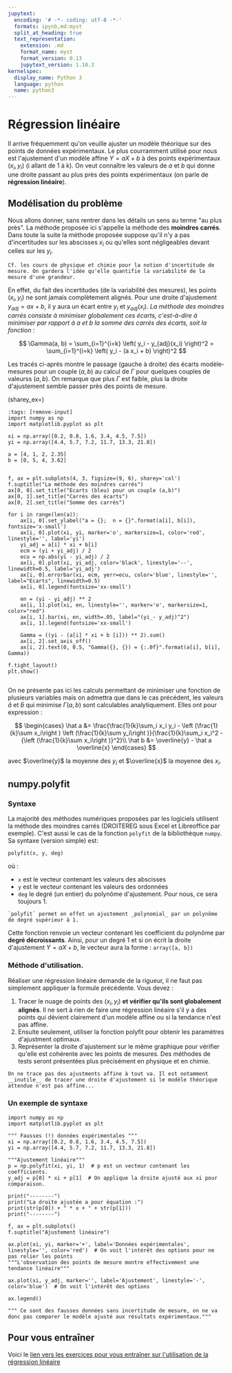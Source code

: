 ```yaml
---
jupytext:
  encoding: '# -*- coding: utf-8 -*-'
  formats: ipynb,md:myst
  split_at_heading: true
  text_representation:
    extension: .md
    format_name: myst
    format_version: 0.13
    jupytext_version: 1.10.3
kernelspec:
  display_name: Python 3
  language: python
  name: python3
---
```


# Régression linéaire

Il arrive fréquemment qu'on veuille ajuster un modèle théorique sur des points de données expérimentaux. Le plus courramment utilisé pour nous est l'ajustement d'un modèle affine $Y = aX + b$ à des points expérimentaux $(x_i, y_i)$ (i allant de 1 à  k). On veut connaître les valeurs de $a$ et $b$ qui donne une droite passant au plus près des points expérimentaux (on parle de __régression linéaire__).

## Modélisation du problème

Nous allons donner, sans rentrer dans les détails un sens au terme "au plus près". La méthode proposée ici s'appelle la méthode des __moindres carrés__. Dans toute la suite la méthode proposée suppose qu'il n'y a pas d'incertitudes sur les abscisses $x_i$ ou qu'elles sont négligeables devant celles sur les $y_i$.

```{margin}
Cf. les cours de physique et chimie pour la notion d'incertitude de mesure. On gardera l'idée qu'elle quantifie la variabilité de la mesure d'une grandeur.
```

En effet, du fait des incertitudes (de la variabilité des mesures), les points $(x_i, y_i)$ ne sont jamais complètement alignés. Pour une droite d'ajustement $y_{adj} = ax + b$, il y aura un écart entre $y_i$ et $y_{adj}(x_i)$. _La méthode des moindres carrés consiste à minimiser globalement ces écarts, c'est-à-dire à minimiser par rapport à a et b la somme des carrés des écarts, soit la fonction_ :

$$
\Gamma(a, b) = \sum_{i=1}^{i=k} \left( y_i - y_{adj}(x_i) \right)^2 = \sum_{i=1}^{i=k} \left( y_i - (a x_i + b) \right)^2
$$

Les tracés ci-après montre le passage (gauche à droite) des écarts modèle-mesures pour un couple $(a,b)$ au calcul de $\Gamma$ pour quelques couples de valeurss $(a,b)$. On remarque que plus $\Gamma$ est faible, plus la droite d'ajustement semble passer près des points de mesure.

(sharey_ex=)
```{code-cell}
:tags: [remove-input]
import numpy as np
import matplotlib.pyplot as plt

xi = np.array([0.2, 0.8, 1.6, 3.4, 4.5, 7.5])
yi = np.array([4.4, 5.7, 7.2, 11.7, 13.3, 21.8])

a = [4, 1, 2, 2.35]
b = [0, 5, 4, 3.62]


f, ax = plt.subplots(4, 3, figsize=(9, 6), sharey='col')
f.suptitle("La méthode des moindres carrés")
ax[0, 0].set_title("Ecarts (bleu) pour un couple (a,b)")
ax[0, 1].set_title("Carrés des écarts")
ax[0, 2].set_title("Somme des carrés")

for i in range(len(a)):
    ax[i, 0].set_ylabel("a = {};  n = {}".format(a[i], b[i]), fontsize='x-small')
    ax[i, 0].plot(xi, yi, marker='o', markersize=1, color='red', linestyle='', label='yi')
    yi_adj = a[i] * xi + b[i]
    ecm = (yi + yi_adj) / 2
    ecu = np.abs(yi - yi_adj) / 2
    ax[i, 0].plot(xi, yi_adj, color='black', linestyle='--', linewidth=0.5, label='yi_adj')
    ax[i, 0].errorbar(xi, ecm, yerr=ecu, color='blue', linestyle='', label="Ecarts", linewidth=0.5)
    ax[i, 0].legend(fontsize='xx-small')
    
    en = (yi - yi_adj) ** 2
    ax[i, 1].plot(xi, en, linestyle='', marker='o', markersize=1, color="red")
    ax[i, 1].bar(xi, en, width=.05, label="(yi_- y_adj)^2")
    ax[i, 1].legend(fontsize='xx-small')

    Gamma = ((yi - (a[i] * xi + b [i])) ** 2).sum()
    ax[i, 2].set_axis_off()
    ax[i, 2].text(0, 0.5, "Gamma({}, {}) = {:.0f}".format(a[i], b[i], Gamma))

f.tight_layout()
plt.show()


```


On ne présente pas ici les calculs permettant de minimiser une fonction de plusieurs variables mais on admettra que dans le cas précédent, les valeurs $\hat a$ et $\hat b$ qui minimise $\Gamma(a,b)$ sont calculables analytiquement. Elles ont pour expression :

$$
\begin{cases}
	\hat a &= \frac{\frac{1}{k}\sum_i x_i y_i - \left (\frac{1}{k}\sum x_i\right ) \left (\frac{1}{k}\sum y_i\right )}{\frac{1}{k}\sum_i x_i^2 - {\left (\frac{1}{k}\sum x_i\right )}^2}\\
	\hat b &= \overline{y} - \hat a \overline{x}
\end{cases}
$$

avec $\overline{y}$ la moyenne des $y_i$ et $\overline{x}$ la moyenne des $x_i$.

## numpy.polyfit

### Syntaxe
La majorité des méthodes numériques proposées par les logiciels utilisent la méthode des moindres carrés (DROITEREG sous Excel et Libreoffice par exemple). C'est aussi le cas de la fonction `polyfit` de la bibliothèque `numpy`. Sa syntaxe (version simple) est:

```{code-block}
polyfit(x, y, deg)
```
où :
* `x` est le vecteur contenant les valeurs des abscisses
* `y` est le vecteur contenant les valeurs des ordonnées
* `deg` le degré (un entier) du polynôme d'ajustement. Pour nous, ce sera toujours 1.

```{margin}
`polyfit` permet en effet un ajustement _polynomial_ par un polynôme de degré supérieur à 1.
```

Cette fonction renvoie un vecteur contenant les coefficient du polynôme par __degré décroissants__. Ainsi, pour un degré 1 et si on écrit la droite d'ajustement $Y = aX + b$, le vecteur aura la forme : `array([a, b])`



### Méthode d'utilisation.
Réaliser une régression linéaire demande de la rigueur, il ne faut pas simplement appliquer la formule précédente. Vous devez :
1. Tracer le nuage de points des $(x_i, y_i)$ __et vérifier qu'ils sont globalement alignés__. Il ne sert à rien de faire une régression linéaire s'il y a des points qui dévient clairement d'un modèle affine ou si la tendance n'est pas affine.
2. Ensuite seulement, utiliser la fonction polyfit pour obtenir les paramètres d'ajustment optimaux.
3. Représenter la droite d'ajustement sur le même graphique pour vérifier qu'elle est cohérente avec les points de mesures. Des méthodes de tests seront présentées plus précisément en physique et en chimie.

```{margin}
On ne trace pas des ajustments affine à tout va. Il est notamment __inutile__ de tracer une droite d'ajustement si le modèle théorique attendue n'est pas affine...

```


### Un exemple de syntaxe
```{code-cell}
import numpy as np
import matplotlib.pyplot as plt

""" Fausses (!) données expérimentales """
xi = np.array([0.2, 0.8, 1.6, 3.4, 4.5, 7.5])
yi = np.array([4.4, 5.7, 7.2, 11.7, 13.3, 21.8])

"""Ajustement linéaire"""
p = np.polyfit(xi, yi, 1)  # p est un vecteur contenant les coefficients.
y_adj = p[0] * xi + p[1]  # On applique la droite ajusté aux xi pour comparaison.

print("--------")
print("La droite ajustée a pour équation :")
print(str(p[0]) + " * x + " + str(p[1]))
print("--------")

f, ax = plt.subplots()
f.suptitle("Ajustement linéaire")

ax.plot(xi, yi, marker='+', label='Données expérimentales', linestyle='', color='red')  # On voit l'intérêt des options pour ne pas relier les points
"""L'observation des points de mesure montre effectivement une tendance linéaire"""

ax.plot(xi, y_adj, marker='', label='Ajustement', linestyle='-', color='blue')  # On voit l'intérêt des options

ax.legend()

""" Ce sont des fausses données sans incertitude de mesure, on ne va donc pas comparer le modèle ajusté aux résultats expérimentaux."""
```

## Pour vous entraîner
Voici le [lien vers les exercices pour vous entraîner sur l'utilisation de la régression linéaire](https://pcsi3physiquestan.github.io/intro_python_td/notebook/exo_polyfit.html)